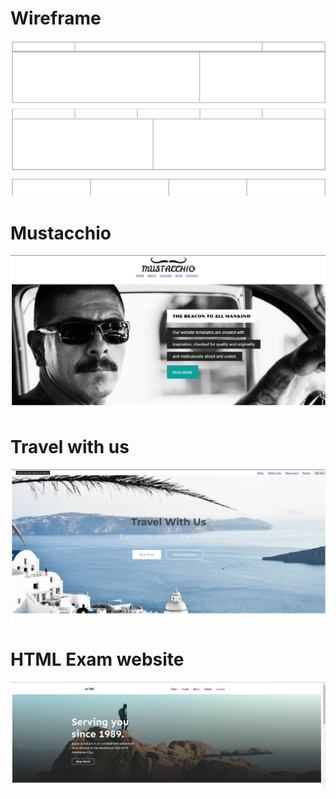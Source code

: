 
<h1> Wireframe </h1>

<img src="https://github.com/BRajendra10/HTML/blob/8c6da66d4e148de3cd34ff1041b936331d36b20f/Wireframe.png">

<h1> Mustacchio </h1>

<img src="https://github.com/BRajendra10/HTML/blob/48577b0ee7657d7067483557b7ebae4d19adf3f4/Mustacchio.png">

<h1> Travel with us </h1>

<img src="https://github.com/BRajendra10/HTML/blob/608f0323c127ef0b6c43efa51a07d485dcecd687/Travel%20with%20us.png">

<h1> HTML Exam website </h1>

<a href="https://github.com/BRajendra10/HTML/tree/main/HTML-Exam"><img src="https://github.com/BRajendra10/HTML/blob/6bee0ef81538f9fbb8d15cc4a0f143fe066cdf5b/HTML-Exam/Images/HTML-Exam.png">
</a>
